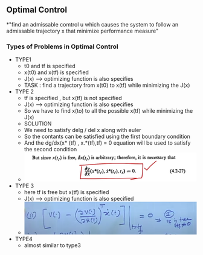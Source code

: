 ## Optimal Control
*"find an admissable comtrol u which causes the system to follow an admissable
trajectory x that minimize performance measure"

### Types of Problems in Optimal Control
- TYPE1
  - t0 and tf is specified
  - x(t0) and x(tf) is specified
  - J(x) --> optimizing function is also specifies
  - TASK : find a trajectory from x(t0) to x(tf) while minimizing the J(x)
- TYPE 2
  - tf is specified , but x(tf) is not specified
  - J(x) --> optimizing function is also specifies
  - So we have to find x(to) to all the possible x(tf) while minimizing the J(x)
  - SOLUTION
  - We need to satisfy delg / del x along with euler
  - So the contants can be satisfied using the first boundary condition
  - And the dg/dx(x* (tf) , x.*(tf),tf) = 0 equation will be used to satisfy the second condition
  - ![type2-nesscondition](type2-nesscondition.jpg)
- TYPE 3
  - here tf is free but x(tf) is specified
  - J(x) --> optimizing function is also specified
  - ![type3-condition](type3-condition.jpg)
- TYPE4
  - almost similar to type3
